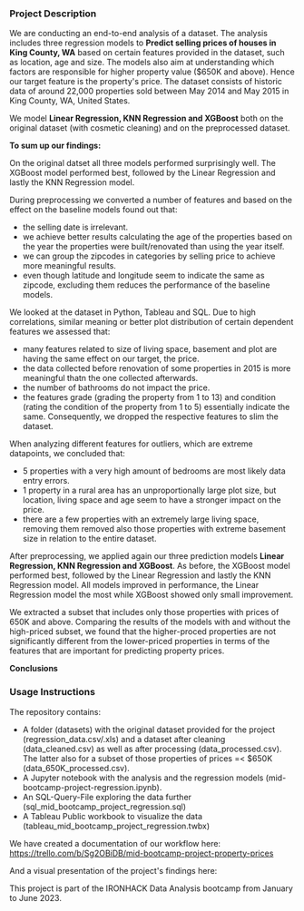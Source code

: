 ### Project Description

We are conducting an end-to-end analysis of a dataset. The analysis includes three regression models to **Predict selling prices of houses in King County, WA** based on certain features provided in the dataset, such as location, age and size. The models also aim at understanding which factors are responsible for higher property value ($650K and above). Hence our target feature is the property's price.
The dataset consists of historic data of around 22,000 properties sold between May 2014 and May 2015 in King County, WA, United States.

We model **Linear Regression, KNN Regression and XGBoost** both on the original dataset (with cosmetic cleaning) and on the preprocessed dataset.

**To sum up our findings:**

On the original datset all three models performed surprisingly well. The XGBoost model performed best, followed by the Linear Regression and lastly the KNN Regression model.

During preprocessing we converted a number of features and based on the effect on the baseline models found out that:
- the selling date is irrelevant.
- we achieve better results calculating the age of the properties based on the year the properties were built/renovated than using the year itself.
- we can group the zipcodes in categories by selling price to achieve more meaningful results.
- even though latitude and longitude seem to indicate the same as zipcode, excluding them reduces the performance of the baseline models.

We looked at the dataset in Python, Tableau and SQL. Due to high correlations, similar meaning or better plot distribution of certain dependent features we assessed that:  
- many features related to size of living space, basement and plot are having the same effect on our target, the price.
- the data collected before renovation of some properties in 2015 is more meaningful thatn the one collected afterwards.
- the number of bathrooms do not impact the price.
- the features grade (grading the property from 1 to 13) and condition (rating the condition of the property from 1 to 5) essentially indicate the same. 
Consequently, we dropped the respective features to slim the dataset.

When analyzing different features for outliers, which are extreme datapoints, we concluded that:
- 5 properties with a very high amount of bedrooms are most likely data entry errors. 
- 1 property in a rural area has an unproportionally large plot size, but location, living space and age seem to have a stronger impact on the price.
- there are a few properties with an extremely large living space, removing them removed also those properties with extreme basement size in relation to the entire dataset.

After preprocessing, we applied again our three prediction models **Linear Regression, KNN Regression and XGBoost**. As before, the XGBoost model performed best, followed by the Linear Regression and lastly the KNN Regression model. All models improved in performance, the Linear Regression model the most while XGBoost showed only small improvement.

We extracted a subset that includes only those properties with prices of 650K and above. Comparing the results of the models with and without the high-priced subset, we found that the higher-proced properties are not significantly different from the lower-priced properties in terms of the features that are important for predicting property prices.

**Conclusions**






### Usage Instructions

The repository contains:
- A folder (datasets) with the original dataset provided for the project (regression_data.csv/.xls) and a dataset after cleaning (data_cleaned.csv) as well as after processing (data_processed.csv). The latter also for a subset of those properties of prices =< $650K (data_650K_processed.csv).
- A Jupyter notebook with the analysis and the regression models (mid-bootcamp-project-regression.ipynb). 
- An SQL-Query-File exploring the data further (sql_mid_bootcamp_project_regression.sql)
- A Tableau Public workbook to visualize the data (tableau_mid_bootcamp_project_regression.twbx)

We have created a documentation of our workflow here: https://trello.com/b/Sg2OBiDB/mid-bootcamp-project-property-prices

And a visual presentation of the project's findings here: 

This project is part of the IRONHACK Data Analysis bootcamp from January to June 2023.
